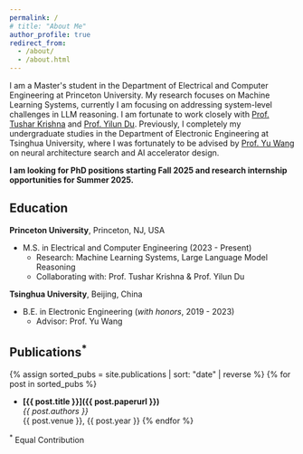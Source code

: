 ```yaml
---
permalink: /
# title: "About Me"
author_profile: true
redirect_from: 
  - /about/
  - /about.html
---
```


<!-- I am a Master's student in the Department of Electrical and Computer Engineering at Princeton University. My research focuses on Machine Learning Systems, currently I am focusing on addressing system-level challenges in LLM reasoning. I am fortunate to work closely with [Prof. Tushar Krishna](https://tusharkrishna.ece.gatech.edu/) and [Prof. Yilun Du](https://yilundu.github.io/). -->

I am a Master's student in the Department of Electrical and Computer Engineering at Princeton University. My research focuses on Machine Learning Systems, currently I am focusing on addressing system-level challenges in LLM reasoning. I am fortunate to work closely with [Prof. Tushar Krishna](https://tusharkrishna.ece.gatech.edu/) and [Prof. Yilun Du](https://yilundu.github.io/). Previously, I completely my undergraduate studies in the Department of Electronic Engineering at Tsinghua University, where I was fortunately to be advised by [Prof. Yu Wang](https://nicsefc.ee.tsinghua.edu.cn/) on neural architecture search and AI accelerator design.


**I am looking for PhD positions starting Fall 2025 and research internship opportunities for Summer 2025.**



Education
------
**Princeton University**, Princeton, NJ, USA
- M.S. in Electrical and Computer Engineering (2023 - Present)
  - Research: Machine Learning Systems, Large Language Model Reasoning
  - Collaborating with: Prof. Tushar Krishna & Prof. Yilun Du

**Tsinghua University**, Beijing, China
  - B.E. in Electronic Engineering (*with honors*, 2019 - 2023)
    - Advisor: Prof. Yu Wang

Publications<sup>*</sup>
------

{% assign sorted_pubs = site.publications | sort: "date" | reverse %}
{% for post in sorted_pubs %}
* **[{{ post.title }}]({{ post.paperurl }})**  
  *{{ post.authors }}*  
  {{ post.venue }}, {{ post.year }}
{% endfor %}

<sup>*</sup> Equal Contribution